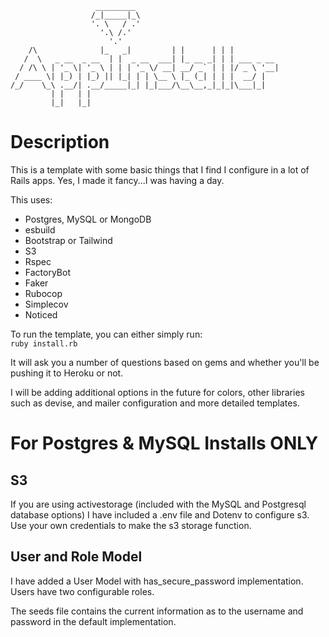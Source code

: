 ```
                   _________
                  /_|_____|_\
                  '. \   / .'
                    '.\ /.'
                      '.'
    /\              |_   _|         | |      | | |
   /  \   _ __  _ __  | |  _ __  ___| |_ __ _| | | ___ _ __
  / /\ \ | '_ \| '_ \ | | | '_ \/ __| __/ _` | | |/ _ \ '__|
 / ____ \| |_) | |_) || |_| | | \__ \ |_ (_| | | |  __/ |
/_/    \_\ .__/| .__/_____|_| |_|___/\__\__,_|_|_|\___|_|
         | |   | |
         |_|   |_|
```

# Description

This is a template with some basic things that I find I configure in a lot of Rails apps. Yes, I made it fancy...I was having a day.

This uses:

- Postgres, MySQL or MongoDB
- esbuild
- Bootstrap or Tailwind
- S3
- Rspec
- FactoryBot
- Faker
- Rubocop
- Simplecov
- Noticed

To run the template, you can either simply run:  
`ruby install.rb`

It will ask you a number of questions based on gems and whether you'll be pushing it to Heroku or not.

I will be adding additional options in the future for colors, other libraries such as devise, and mailer configuration and more detailed templates.

# For Postgres & MySQL Installs ONLY

## S3

If you are using activestorage (included with the MySQL and Postgresql database options) I have included a .env file and Dotenv to configure s3. Use your own credentials to make the s3 storage function.

## User and Role Model

I have added a User Model with has_secure_password implementation. Users have two configurable roles.

The seeds file contains the current information as to the username and password in the default implementation.

